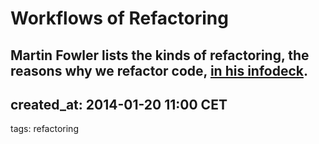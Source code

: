 # Workflows of Refactoring

Martin Fowler lists the kinds of refactoring, the reasons 
why we refactor code, [in his infodeck](http://martinfowler.com/articles/workflowsOfRefactoring/#2hats).
---
created_at: 2014-01-20 11:00 CET
---
tags: refactoring

